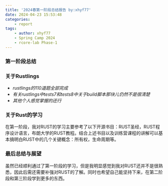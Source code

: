 ```yaml
---
title: '2024春第一阶段总结报告 by:xhyf77'
date: 2024-04-23 15:53:48
categories:
    - report
tags:
    - author: xhyf77
    - Spring Camp 2024
    - rcore-lab Phase-1
---
```


### 第一阶段总结

### 关于Rustlings
- *rustlings的110道题全部完成*
- *有关rustlings中tests7和tests8中关于build脚本那块儿仍然不是很清楚*
- *其他个人感觉掌握的还行*

### 关于Rust的学习
在第一阶段，我对RUST的学习主要参考了以下开源书目：RUST圣经，RUST程序设计语言，布朗大学的RUST教程。结合上述书目以及训练营课程的讲解可以基本搞明白RUST中的几个关键概念：所有权，生命周期等。

### 最后总结与展望
虽然已经顺利通过了第一阶段的学习，但是我明显感觉到我对RUST还并不是很熟悉，因此后需还需要补强对RUST的了解。同时也希望自己能坚持下来，在第二阶段和第三阶段学到更多的东西。



